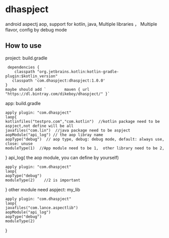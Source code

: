 # dhaspject
android  aspectj aop, support for kotlin, java, Multiple libraries ， Multiple flavor, config by  debug mode




## How to use

project:  build.gradle   

     dependencies {
        classpath "org.jetbrains.kotlin:kotlin-gradle-plugin:$kotlin_version"
       classpath 'com.dhaspject:dhaspject:1.0.0'
    }
    maybe should add `        maven { url "https://dl.bintray.com/dikeboy/dhaspject/" }`
app: build.gradle

    apply plugin: "com.dhaspject"
    laop{
    kotlinfiles("testpro.com","com.kotlin")  //kotlin package need to be aspject,not define will be all
    javafiles("com.lin")  //java package need to be aspject
    aopModule("api_log") // the aop libray name 
    aopType("debug")  // aop type, debug: debug mode, default: always use, close: unuse
    moduleType(1)  //App module need to be 1,  other library need to be 2, 
}
api_log( the aop module, you can define by yourself)

    apply plugin: "com.dhaspject"
    laop{
    aopType("debug")
    moduleType(2)    //2 is important
}
other module need aspject:
my_lib

    apply plugin: "com.dhaspject"
    laop{
    javafiles("com.lance.aspectlib")
    aopModule("api_log")
    aopType("debug")
    moduleType(2)
}
